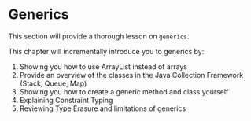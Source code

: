 # <i class="fas fa-book fa-fw"></i> Generics

This section will provide a thorough lesson on `generics`.

This chapter will incrementally introduce you to generics by:  
1. Showing you how to use ArrayList instead of arrays  
2. Provide an overview of the classes in the Java Collection Framework (Stack, Queue, Map)  
3. Showing you how to create a generic method and class yourself   
4. Explaining Constraint Typing  
5. Reviewing Type Erasure and limitations of generics  

```{tableofcontents}
```
